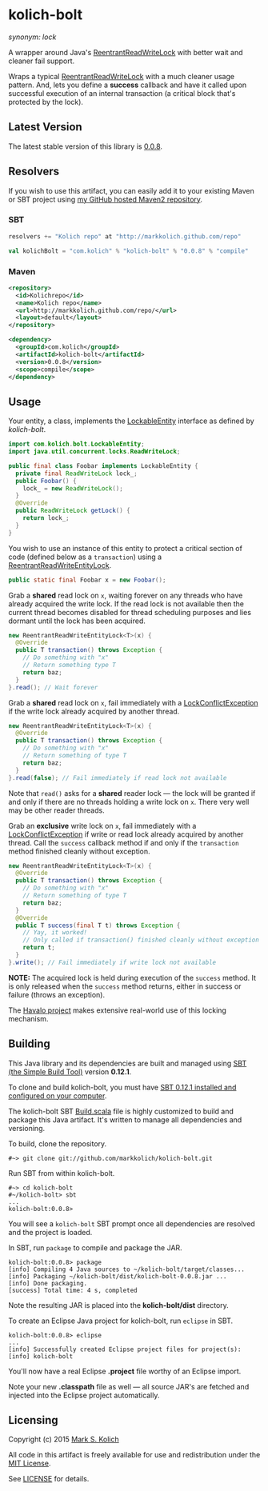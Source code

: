 # kolich-bolt

*synonym: lock*

A wrapper around Java's <a href="http://docs.oracle.com/javase/6/docs/api/java/util/concurrent/locks/ReentrantReadWriteLock.html">ReentrantReadWriteLock</a> with better wait and cleaner fail support.

Wraps a typical <a href="http://docs.oracle.com/javase/6/docs/api/java/util/concurrent/locks/ReentrantReadWriteLock.html">ReentrantReadWriteLock</a> with a much cleaner usage pattern.  And, lets you define a **success** callback and have it called upon successful execution of an internal transaction (a critical block that's protected by the lock).

## Latest Version

The latest stable version of this library is <a href="http://markkolich.github.com/repo/com/kolich/kolich-bolt/0.0.8">0.0.8</a>.

## Resolvers

If you wish to use this artifact, you can easily add it to your existing Maven or SBT project using <a href="https://github.com/markkolich/markkolich.github.com#marks-maven2-repository">my GitHub hosted Maven2 repository</a>.

### SBT

```scala
resolvers += "Kolich repo" at "http://markkolich.github.com/repo"

val kolichBolt = "com.kolich" % "kolich-bolt" % "0.0.8" % "compile"
```

### Maven

```xml
<repository>
  <id>Kolichrepo</id>
  <name>Kolich repo</name>
  <url>http://markkolich.github.com/repo/</url>
  <layout>default</layout>
</repository>

<dependency>
  <groupId>com.kolich</groupId>
  <artifactId>kolich-bolt</artifactId>
  <version>0.0.8</version>
  <scope>compile</scope>
</dependency>
```

## Usage

Your entity, a class, implements the <a href="https://github.com/markkolich/kolich-bolt/blob/master/src/main/java/com/kolich/bolt/LockableEntity.java">LockableEntity</a> interface as defined by *kolich-bolt*.

```java
import com.kolich.bolt.LockableEntity;
import java.util.concurrent.locks.ReadWriteLock;

public final class Foobar implements LockableEntity {
  private final ReadWriteLock lock_;
  public Foobar() {
    lock_ = new ReadWriteLock();
  }
  @Override
  public ReadWriteLock getLock() {
    return lock_;
  }
}
```

You wish to use an instance of this entity to protect a critical section of code (defined below as a `transaction`) using a <a href="https://github.com/markkolich/kolich-bolt/blob/master/src/main/java/com/kolich/bolt/ReentrantReadWriteEntityLock.java">ReentrantReadWriteEntityLock</a>.

```java
public static final Foobar x = new Foobar();
```

Grab a **shared** read lock on `x`, waiting forever on any threads who have already acquired the write lock.  If the read lock is not available then the current thread becomes disabled for thread scheduling purposes and lies dormant until the lock has been acquired.

```java
new ReentrantReadWriteEntityLock<T>(x) {
  @Override
  public T transaction() throws Exception {
    // Do something with "x"
    // Return something type T
    return baz;
  }
}.read(); // Wait forever
```

Grab a **shared** read lock on `x`, fail immediately with a <a href="https://github.com/markkolich/kolich-bolt/blob/master/src/main/java/com/kolich/bolt/exceptions/LockConflictException.java">LockConflictException</a> if the write lock already acquired by another thread.

```java
new ReentrantReadWriteEntityLock<T>(x) {
  @Override
  public T transaction() throws Exception {
    // Do something with "x"
    // Return something of type T
    return baz;
  }
}.read(false); // Fail immediately if read lock not available
```

Note that `read()` asks for a **shared** reader lock &mdash; the lock will be granted if and only if there are no threads holding a write lock on `x`.  There very well may be other reader threads.

Grab an **exclusive** write lock on `x`, fail immediately with a <a href="https://github.com/markkolich/kolich-bolt/blob/master/src/main/java/com/kolich/bolt/exceptions/LockConflictException.java">LockConflictException</a> if write or read lock already acquired by another thread.  Call the `success` callback method if and only if the `transaction` method finished cleanly without exception.

```java
new ReentrantReadWriteEntityLock<T>(x) {
  @Override
  public T transaction() throws Exception {
    // Do something with "x"
    // Return something of type T
    return baz;
  }
  @Override
  public T success(final T t) throws Exception {
    // Yay, it worked!
    // Only called if transaction() finished cleanly without exception
    return t;
  }
}.write(); // Fail immediately if write lock not available
```

**NOTE:** The acquired lock is held during execution of the `success` method.  It is only released when the `success` method returns, either in success or failure (throws an exception).

The <a href="https://github.com/markkolich/havalo">Havalo project</a> makes extensive real-world use of this locking mechanism.

## Building

This Java library and its dependencies are built and managed using <a href="https://github.com/harrah/xsbt">SBT (the Simple Build Tool)</a> version **0.12.1**.

To clone and build kolich-bolt, you must have <a href="http://www.scala-sbt.org/release/docs/Getting-Started/Setup">SBT 0.12.1 installed and configured on your computer</a>.

The kolich-bolt SBT <a href="https://github.com/markkolich/kolich-bolt/blob/master/project/Build.scala">Build.scala</a> file is highly customized to build and package this Java artifact.  It's written to manage all dependencies and versioning.

To build, clone the repository.

    #~> git clone git://github.com/markkolich/kolich-bolt.git

Run SBT from within kolich-bolt.

    #~> cd kolich-bolt
    #~/kolich-bolt> sbt
    ...
    kolich-bolt:0.0.8>

You will see a `kolich-bolt` SBT prompt once all dependencies are resolved and the project is loaded.

In SBT, run `package` to compile and package the JAR.

    kolich-bolt:0.0.8> package
    [info] Compiling 4 Java sources to ~/kolich-bolt/target/classes...
    [info] Packaging ~/kolich-bolt/dist/kolich-bolt-0.0.8.jar ...
    [info] Done packaging.
    [success] Total time: 4 s, completed

Note the resulting JAR is placed into the **kolich-bolt/dist** directory.

To create an Eclipse Java project for kolich-bolt, run `eclipse` in SBT.

    kolich-bolt:0.0.8> eclipse
    ...
    [info] Successfully created Eclipse project files for project(s):
    [info] kolich-bolt

You'll now have a real Eclipse **.project** file worthy of an Eclipse import.

Note your new **.classpath** file as well &mdash; all source JAR's are fetched and injected into the Eclipse project automatically.

## Licensing

Copyright (c) 2015 <a href="http://mark.koli.ch">Mark S. Kolich</a>

All code in this artifact is freely available for use and redistribution under the <a href="http://opensource.org/comment/991">MIT License</a>.

See <a href="https://github.com/markkolich/kolich-bolt/blob/master/LICENSE">LICENSE</a> for details.
